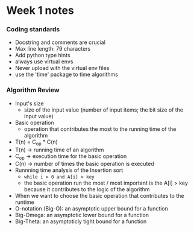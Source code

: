 # Week 1 notes
### Coding standards
- Docstring and comments are crucial
- Max line length: 79 characters
- Add python type hints
- always use virtual envs
- Never upload with the virtual env files
- use the 'time' package to time algorithms
### Algorithm Review
- Input's size
    - size of the input value (number of input items; the bit size of the input value)
- Basic operation
    - operation that contributes the most to the running time of the algorithm
- T(n) = C<sub>op</sub> * C(n)
- T(n) -> running time of an algorithm
- C<sub>op</sub> -> execution time for the basic operation
- C(n) -> number of times the basic operation is executed
- Runnning time analysis of the Insertion sort
    - `while i > 0 and A[i] > key`
    - the basic operation run the most / most important is the A[i] > key because it contributes to the logic of the algorithm
- When we want to choose the basic operation that contributes to the runtime
- O-notation (Big-O): an asymptotic upper bound for a function
- Big-Omega: an asymptotic lower bound for a function
- Big-Theta: an asymptoticly tight bound for a function

